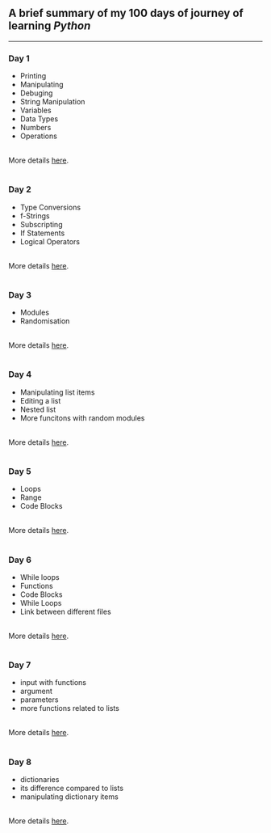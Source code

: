 ## A brief summary of my 100 days of journey of learning _Python_  

***  

### Day 1  
- Printing  
- Manipulating  
- Debuging  
- String Manipulation  
- Variables  
- Data Types  
- Numbers  
- Operations  

&nbsp;  
More details [here](Day1/Day1.md).  

#  

### Day 2  

- Type Conversions  
- f-Strings  
- Subscripting  
- If Statements  
- Logical Operators  

&nbsp;  
More details [here](Day2/Day2.md).  

#  

### Day 3  

- Modules  
- Randomisation  

&nbsp;  
More details [here](Day3/Day3.md).  

#  

### Day 4  

- Manipulating list items  
- Editing a list  
- Nested list  
- More funcitons with random modules  

&nbsp;  
More details [here](Day4/Day4.md).  

#  

### Day 5  

- Loops  
- Range  
- Code Blocks  

&nbsp;  
More details [here](Day5/Day5.md).  

#  

### Day 6  

- While loops  
- Functions  
- Code Blocks  
- While Loops  
- Link between different files  

&nbsp;  
More details [here](Day6/Day6.md).  

#  

### Day 7  

- input with functions  
- argument  
- parameters  
- more functions related to lists   

&nbsp;  
More details [here](Day7/Day7.md).  

#  

### Day 8  

- dictionaries  
- its difference compared to lists  
- manipulating dictionary items   

&nbsp;  
More details [here](Day8/Day8.md). 